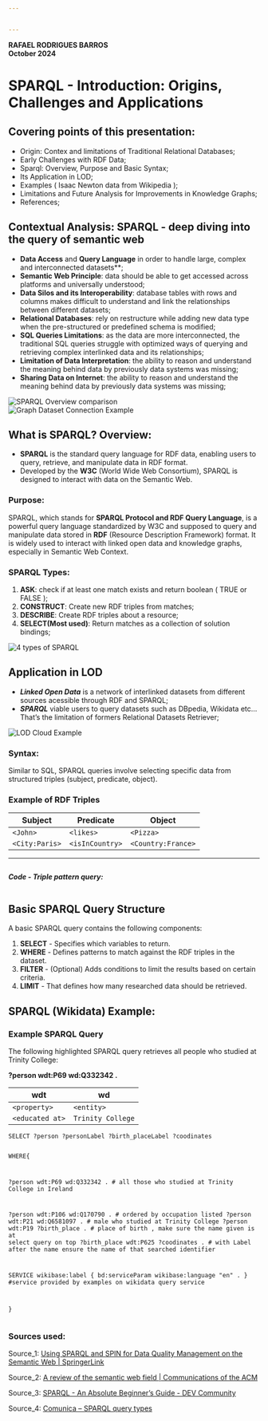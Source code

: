 ```yaml
---


---
```


<p><strong>RAFAEL RODRIGUES BARROS<br>
October 2024</strong></p>
<h1 id="sparql---introduction-origins-challenges-and-applications">SPARQL - Introduction: Origins, Challenges and Applications</h1>
<h2 id="covering-points-of-this-presentation">Covering points of this presentation:</h2>
<ul>
<li>Origin: Contex and limitations of Traditional Relational Databases;</li>
<li>Early Challenges with RDF Data;</li>
<li>Sparql:  Overview, Purpose and Basic Syntax;</li>
<li>Its Application in LOD;</li>
<li>Examples ( Isaac Newton data from Wikipedia );</li>
<li>Limitations and Future Analysis for Improvements in Knowledge Graphs;</li>
<li>References;</li>
</ul>
<h2 id="contextual-analysis-sparql---deep-diving-into-the-query-of-semantic-web">Contextual Analysis: SPARQL - deep diving into the query of semantic web</h2>
<ul>
<li><strong>Data Access</strong> and <strong>Query Language</strong>  in order to handle large, complex and interconnected datasets**;</li>
<li><strong>Semantic Web Principle</strong>: data should be able to get accessed across platforms and universally understood;</li>
<li><strong>Data Silos and its Interoperability</strong>: database tables with rows and columns makes difficult to understand and link the relationships between different datasets;</li>
<li><strong>Relational Databases</strong>: rely on restructure while adding new data type when the pre-structured or predefined schema is modified;</li>
<li><strong>SQL Queries Limitations</strong>: as the data are more interconnected, the traditional SQL queries struggle with optimized ways of querying and retrieving complex interlinked data and its relationships;</li>
<li><strong>Limitation of Data Interpretation</strong>: the ability to reason and understand the meaning behind data by previously data systems was missing;</li>
<li><strong>Sharing Data on Internet</strong>: the ability to reason and understand the meaning behind data by previously data systems was missing;</li>
</ul>
<p><img src="https://cdn.analyticsvidhya.com/wp-content/uploads/2024/02/Relational-Database-vs-Graph-Database-1-1-scaled.jpg" alt="SPARQL Overview comparison"><br>
<img src="https://cdn.analyticsvidhya.com/wp-content/uploads/2024/02/image-77-2048x1426.png" alt="Graph Dataset Connection Example"></p>
<h2 id="what-is-sparql-overview">What is SPARQL? Overview:</h2>
<ul>
<li><strong>SPARQL</strong> is the standard query language for RDF data, enabling users to query, retrieve, and manipulate data in RDF format.</li>
<li>Developed by the <strong>W3C</strong> (World Wide Web Consortium), SPARQL is designed to interact with data on the Semantic Web.</li>
</ul>
<h3 id="purpose">Purpose:</h3>
<p>SPARQL, which stands for <strong>SPARQL Protocol and RDF Query Language</strong>, is a powerful query language standardized by W3C and supposed to query and manipulate data stored in <strong>RDF</strong> (Resource Description Framework) format. It is widely used to interact with linked open data and knowledge graphs, especially in Semantic Web Context.</p>
<h3 id="sparql-types">SPARQL Types:</h3>
<ol>
<li><strong>ASK</strong>: check if at least one match exists and return boolean ( TRUE or FALSE );</li>
<li><strong>CONSTRUCT</strong>: Create new RDF triples from matches;</li>
<li><strong>DESCRIBE</strong>: Create RDF triples about a resource;</li>
<li><strong>SELECT(Most used)</strong>: Return matches as a collection of solution bindings;</li>
</ol>
<p><img src="https://image.slidesharecdn.com/sparql-cheat-sheet-090616011306-phpapp01/85/SPARQL-Cheat-Sheet-6-320.jpg" alt="4 types of SPARQL"></p>
<h2 id="application-in-lod">Application in LOD</h2>
<ul>
<li><em><strong>Linked Open Data</strong></em> is a network of interlinked datasets from different sources acessible through RDF and SPARQL;</li>
<li><em><strong>SPARQL</strong></em> viable users to query datasets such as DBpedia, Wikidata etc… That’s the limitation of formers Relational Datasets Retriever;</li>
</ul>
<p><img src="https://www.researchgate.net/publication/338317601/figure/download/fig2/AS:891086226599937@1589462920455/Linking-open-data-cloud-diagram-2020-by-Max-Schmachtenberg-et-al.ppm" alt="LOD Cloud Example"></p>
<h3 id="syntax">Syntax:</h3>
<p>Similar to SQL, SPARQL queries involve selecting specific data from structured triples (subject, predicate, object).</p>
<h3 id="example-of-rdf-triples">Example of RDF Triples</h3>

<table>
<thead>
<tr>
<th>Subject</th>
<th>Predicate</th>
<th>Object</th>
</tr>
</thead>
<tbody>
<tr>
<td><code>&lt;John&gt;</code></td>
<td><code>&lt;likes&gt;</code></td>
<td><code>&lt;Pizza&gt;</code></td>
</tr>
<tr>
<td><code>&lt;City:Paris&gt;</code></td>
<td><code>&lt;isInCountry&gt;</code></td>
<td><code>&lt;Country:France&gt;</code></td>
</tr>
</tbody>
</table><hr>
<p><img src="https://th.bing.com/th/id/R.099b57f2ca635de32f62125d665cc0f8?rik=Y1Du%2fEgBkOw31A&amp;riu=http%3a%2f%2flim.univ-reunion.fr%2fstaff%2ffred%2fEnseignement%2fSW%2fSPARQL-by-example%2fspo-arrow.png&amp;ehk=t%2bd7wD6Wie0rfSDW%2f3TdT93%2fWU4xAro52EYV%2b6mgQtQ%3d&amp;risl=&amp;pid=ImgRaw&amp;r=0" alt=""></p>
<p><em><strong>Code -  Triple pattern query:</strong></em></p>
<p><img src="https://www.researchgate.net/publication/375618644/figure/fig3/AS:11431281204802839@1699967742547/a-Example-of-SPARQL-triple-pattern-query-b-After-translation-of-the-predicate-and.png" alt=""></p>
<h2 id="basic-sparql-query-structure">Basic SPARQL Query Structure</h2>
<p>A basic SPARQL query contains the following components:</p>
<ol>
<li><strong>SELECT</strong> - Specifies which variables to return.</li>
<li><strong>WHERE</strong> - Defines patterns to match against the RDF triples in the dataset.</li>
<li><strong>FILTER</strong> - (Optional) Adds conditions to limit the results based on certain criteria.</li>
<li><strong>LIMIT</strong> - That defines how many researched data should be retrieved.</li>
</ol>
<h2 id="sparql-wikidata--example">SPARQL (Wikidata)  Example:</h2>
<h3 id="example-sparql-query">Example SPARQL Query</h3>
<p>The following highlighted SPARQL query retrieves all people who studied at Trinity College:</p>
<p><strong>?person wdt:P69 wd:Q332342 .</strong></p>

<table>
<thead>
<tr>
<th>wdt</th>
<th>wd</th>
</tr>
</thead>
<tbody>
<tr>
<td><code>&lt;property&gt;</code></td>
<td><code>&lt;entity&gt;</code></td>
</tr>
<tr>
<td><code>&lt;educated at&gt;</code></td>
<td><code>Trinity College</code></td>
</tr>
</tbody>
</table><pre class=" language-sparql"><code class="prism  language-sparql">SELECT ?person ?personLabel ?birth_placeLabel ?coodinates
 
WHERE{

  ?person wdt:P69 wd:Q332342 . # all those who studied at Trinity College in Ireland
  
  ?person wdt:P106 wd:Q170790 . # ordered by occupation listed
  ?person wdt:P21 wd:Q6581097 . # male who studied at Trinity College
  ?person wdt:P19 ?birth_place . # place of birth , make sure the name given is at select query on top
  ?birth_place wdt:P625 ?coodinates . # with Label after the name ensure the name of that searched identifier
  
   SERVICE wikibase:label { 
       bd:serviceParam wikibase:language "en" . }
     #service provided by examples on wikidata query service

}
</code></pre>
<h3 id="sources-used">Sources used:</h3>
<p>Source_1: <a href="https://link.springer.com/chapter/10.1007/978-3-642-12814-1_4">Using SPARQL and SPIN for Data Quality Management on the Semantic Web | SpringerLink</a></p>
<p>Source_2: <a href="https://dl.acm.org/doi/10.1145/3397512">A review of the semantic web field | Communications of the ACM</a></p>
<p>Source_3: <a href="https://dev.to/edent/sparql-an-absolute-beginner-s-guide-2c65#:~:text=Assign%20to%20the%20variable%2C%20data%20where%20the%20property,entity%2C%20and%20Q84%20is%20the%20ID%20of%20London.">SPARQL - An Absolute Beginner’s Guide - DEV Community</a></p>
<p>Source_4: <a href="https://comunica.dev/docs/query/advanced/sparql_query_types/">Comunica – SPARQL query types</a></p>

